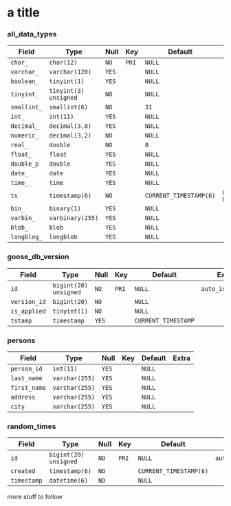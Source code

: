 # a title

<!-- sql-gen-doc BEGIN -->
### all_data_types
| Field       | Type                  | Null   | Key   | Default                | Extra                            |
|-------------|-----------------------|--------|-------|------------------------|----------------------------------|
| `char_`     | `char(12)`            | `NO`   | `PRI` | `NULL`                 |                                  |
| `varchar_`  | `varchar(120)`        | `YES`  |       | `NULL`                 |                                  |
| `boolean_`  | `tinyint(1)`          | `YES`  |       | `NULL`                 |                                  |
| `tinyint_`  | `tinyint(3) unsigned` | `NO`   |       | `NULL`                 |                                  |
| `smallint_` | `smallint(6)`         | `NO`   |       | `31`                   |                                  |
| `int_`      | `int(11)`             | `YES`  |       | `NULL`                 |                                  |
| `decimal_`  | `decimal(3,0)`        | `YES`  |       | `NULL`                 |                                  |
| `numeric_`  | `decimal(3,2)`        | `NO`   |       | `NULL`                 |                                  |
| `real_`     | `double`              | `NO`   |       | `0`                    |                                  |
| `float_`    | `float`               | `YES`  |       | `NULL`                 |                                  |
| `double_p`  | `double`              | `YES`  |       | `NULL`                 |                                  |
| `date_`     | `date`                | `YES`  |       | `NULL`                 |                                  |
| `time_`     | `time`                | `YES`  |       | `NULL`                 |                                  |
| `ts`        | `timestamp(6)`        | `NO`   |       | `CURRENT_TIMESTAMP(6)` | `on update CURRENT_TIMESTAMP(6)` |
| `bin_`      | `binary(1)`           | `YES`  |       | `NULL`                 |                                  |
| `varbin_`   | `varbinary(255)`      | `YES`  |       | `NULL`                 |                                  |
| `blob_`     | `blob`                | `YES`  |       | `NULL`                 |                                  |
| `longblog_` | `longblob`            | `YES`  |       | `NULL`                 |                                  |

### goose_db_version
| Field        | Type                  | Null   | Key   | Default             | Extra            |
|--------------|-----------------------|--------|-------|---------------------|------------------|
| `id`         | `bigint(20) unsigned` | `NO`   | `PRI` | `NULL`              | `auto_increment` |
| `version_id` | `bigint(20)`          | `NO`   |       | `NULL`              |                  |
| `is_applied` | `tinyint(1)`          | `NO`   |       | `NULL`              |                  |
| `tstamp`     | `timestamp`           | `YES`  |       | `CURRENT_TIMESTAMP` |                  |

### persons
| Field        | Type           | Null   | Key   | Default   | Extra   |
|--------------|----------------|--------|-------|-----------|---------|
| `person_id`  | `int(11)`      | `YES`  |       | `NULL`    |         |
| `last_name`  | `varchar(255)` | `YES`  |       | `NULL`    |         |
| `first_name` | `varchar(255)` | `YES`  |       | `NULL`    |         |
| `address`    | `varchar(255)` | `YES`  |       | `NULL`    |         |
| `city`       | `varchar(255)` | `YES`  |       | `NULL`    |         |

### random_times
| Field       | Type                  | Null   | Key   | Default                | Extra            |
|-------------|-----------------------|--------|-------|------------------------|------------------|
| `id`        | `bigint(20) unsigned` | `NO`   | `PRI` | `NULL`                 | `auto_increment` |
| `created`   | `timestamp(6)`        | `NO`   |       | `CURRENT_TIMESTAMP(6)` |                  |
| `timestamp` | `datetime(6)`         | `NO`   |       | `NULL`                 |                  |

<!-- sql-gen-doc END -->

more stuff to follow
